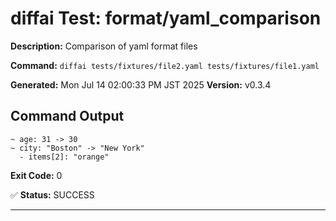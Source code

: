 # diffai Test: format/yaml_comparison

**Description:** Comparison of yaml format files

**Command:** `diffai tests/fixtures/file2.yaml tests/fixtures/file1.yaml`

**Generated:** Mon Jul 14 02:00:33 PM JST 2025
**Version:** v0.3.4

## Command Output

```
~ age: 31 -> 30
~ city: "Boston" -> "New York"
  - items[2]: "orange"
```

**Exit Code:** 0

✅ **Status:** SUCCESS

---
